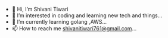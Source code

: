 - 👋 Hi, I’m Shivani Tiwari
- 👀 I’m interested in coding and learning new tech and things...
- 🌱 I’m currently learning golang ,AWS...
- 📫 How to reach me shivanitiwari761@gmail.com...

<!---
shivanitiwari761/shivanitiwari761 is a ✨ special ✨ repository because its `README.md` (this file) appears on your GitHub profile.
You can click the Preview link to take a look at your changes.
--->
